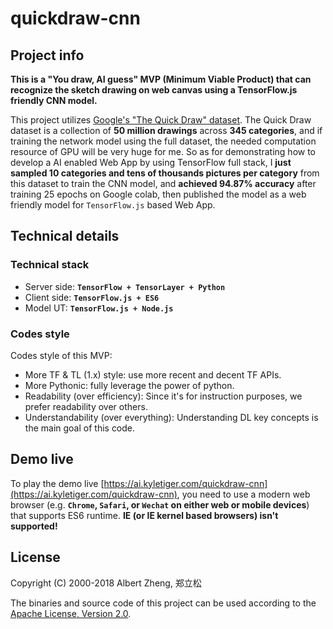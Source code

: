 # quickdraw-cnn

## Project info

**This is a "You draw, AI guess" MVP (Minimum Viable Product) that can recognize the sketch drawing on web canvas using a TensorFlow.js friendly CNN model.**

This project utilizes [Google's "The Quick Draw" dataset](https://github.com/googlecreativelab/quickdraw-dataset). The Quick Draw dataset is a collection of **50 million drawings** across **345 categories**, and if training the network model using the full dataset, the needed computation resource of GPU will be very huge for me. So as for demonstrating how to develop a AI enabled Web App by using TensorFlow full stack, I **just sampled 10 categories and tens of thousands pictures per category** from this dataset to train the CNN model, and **achieved 94.87% accuracy** after training 25 epochs on Google colab, then published the model as a web friendly model for ```TensorFlow.js``` based Web App.


## Technical details

### Technical stack
- Server side: **```TensorFlow + TensorLayer + Python```**
- Client side: **```TensorFlow.js + ES6```**
- Model UT: **```TensorFlow.js + Node.js```**


### Codes style

Codes style of this MVP:
- More TF & TL (1.x) style: use more recent and decent TF APIs.
- More Pythonic: fully leverage the power of python.
- Readability (over efficiency): Since it's for instruction purposes, we prefer readability over others.
- Understandability (over everything): Understanding DL key concepts is the main goal of this code.


## Demo live

To play the demo live [https://ai.kyletiger.com/quickdraw-cnn](https://ai.kyletiger.com/quickdraw-cnn), you need to use a modern web browser (e.g. **```Chrome```, ```Safari```, or ```Wechat``` on either web or mobile devices**) that supports ES6 runtime. **IE (or IE kernel based browsers) isn't supported!**


## License

Copyright (C) 2000-2018 Albert Zheng, 郑立松

The binaries and source code of this project can be used according to the [Apache License, Version 2.0](http://www.apache.org/licenses/LICENSE-2.0.html).
